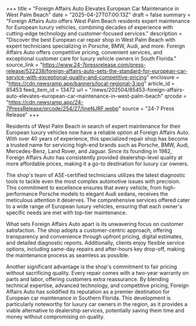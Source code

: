 +++
title = "Foreign Affairs Auto Elevates European Car Maintenance in West Palm Beach"
date = "2025-04-27T07:00:13Z"
draft = false
summary = "Foreign Affairs Auto offers West Palm Beach residents expert maintenance for European luxury vehicles, combining decades of experience with cutting-edge technology and customer-focused services."
description = "Discover the best European car repair shop in West Palm Beach with expert technicians specializing in Porsche, BMW, Audi, and more. Foreign Affairs Auto offers competitive pricing, convenient services, and exceptional customer care for luxury vehicle owners in South Florida."
source_link = "https://www.24-7pressrelease.com/press-release/522238/foreign-affairs-auto-sets-the-standard-for-european-car-service-with-exceptional-quality-and-competitive-pricing"
enclosure = "https://cdn.newsramp.app/banners/local-regional-3.jpg"
article_id = 85453
feed_item_id = 13472
url = "/news/202504/85453-foreign-affairs-auto-elevates-european-car-maintenance-in-west-palm-beach"
qrcode = "https://cdn.newsramp.app/24-7PressRelease/qrcode/254/27/lineNJRF.webp"
source = "24-7 Press Release"
+++

<p>Residents of West Palm Beach in search of expert maintenance for their European luxury vehicles now have a reliable option at Foreign Affairs Auto. With over 40 years of experience, this specialized repair shop has become a trusted name for servicing high-end brands such as Porsche, BMW, Audi, Mercedes-Benz, Land Rover, and Jaguar. Since its founding in 1982, Foreign Affairs Auto has consistently provided dealership-level quality at more affordable prices, making it a go-to destination for luxury car owners.</p><p>The shop's team of ASE-certified technicians utilizes the latest diagnostic tools to tackle even the most complex automotive issues with precision. This commitment to excellence ensures that every vehicle, from high-performance Porsche models to elegant Audi sedans, receives the meticulous attention it deserves. The comprehensive services offered cater to a wide range of European luxury vehicles, ensuring that each owner's specific needs are met with top-tier maintenance.</p><p>What sets Foreign Affairs Auto apart is its unwavering focus on customer satisfaction. The shop adopts a customer-centric approach, offering transparency and convenience through upfront pricing, digital estimates, and detailed diagnostic reports. Additionally, clients enjoy flexible service options, including same-day repairs and after-hours key drop-off, making the maintenance process as seamless as possible.</p><p>Another significant advantage is the shop's commitment to fair pricing without sacrificing quality. Every repair comes with a two-year warranty on parts and labor, offering customers extra reassurance. By blending technical expertise, advanced technology, and competitive pricing, Foreign Affairs Auto has solidified its reputation as a premier destination for European car maintenance in Southern Florida. This development is particularly noteworthy for luxury car owners in the region, as it provides a viable alternative to dealership services, potentially saving them time and money without compromising on quality.</p>